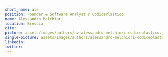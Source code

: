 ```yaml
---
short_name: ale
position: Founder & Software Analyst @ CodicePlastico
name: Alessandro Melchiori
location: Brescia
cite: 
picture: assets/images/authors/av-alessandro-melchiori-codiceplastico.jpg
single-picture: assets/images/authors/alessandro-melchiori-codiceplastico.jpg
linkedin: 
twitter: 
---
```

<p></p>